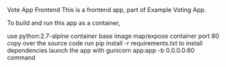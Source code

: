 Vote App Frontend
This is a frontend app, part of Example Voting App.

To build and run this app as a container,

use python:2.7-alpine container base image
map/expose container port 80
copy over the source code
run pip install -r requirements.txt to install dependencies
launch the app with gunicorn app:app -b 0.0.0.0:80 command
